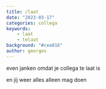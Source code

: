 ```yaml
---
title: /laat
date: "2023-03-17"
categories: collega
keywords:
    - laat
    - telaat
background: "#cea016"
author: georges
---
```


even janken omdat je collega te laat is

en jij weer alles alleen mag doen